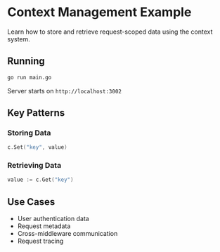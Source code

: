 # Context Management Example

Learn how to store and retrieve request-scoped data using the context system.

## Running

```bash
go run main.go
```

Server starts on `http://localhost:3002`

## Key Patterns

### Storing Data

```go
c.Set("key", value)
```

### Retrieving Data

```go
value := c.Get("key")
```

## Use Cases

- User authentication data
- Request metadata
- Cross-middleware communication
- Request tracing
